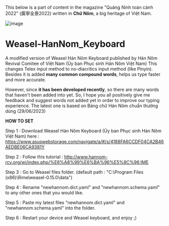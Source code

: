 This below is a part of content in the magazine "Quảng Ninh toàn cảnh 2022" (廣寧全景2022) written in **Chữ Nôm**, a big heritage of Việt Nam.

![image](https://github.com/Liu2k5/Weasel_HanNom_Keyboard/assets/118142971/36952b2c-d8bf-4c45-a6b4-fb602f465570)


# Weasel-HanNom_Keyboard
A modified version of Weasel Hán Nôm Keyboard published by Hán Nôm Revival Comitee of Việt Nam (Ủy ban Phục sinh Hán Nôm Việt Nam)
This changes Telex input method to no-diacritics input method (like Pinyin). Besides it is added **many common compound words**, helps us type faster and more accurate.

However, since **it has been developed recently**, so there are many words that haven't been added into yet.
So, I hope you all positively give me feedback and suggest words not added yet in order to improve our typing experience.
The latest one is based on Bảng chữ Hán Nôm chuẩn thường dùng (29/06/2023)

**HOW TO SET**

Step 1 : Download Weasel Hán Nôm Keyboard (Ủy ban Phục sinh Hán Nôm Việt Nam) here : https://www.asuswebstorage.com/navigate/a/#/s/4188FA6CCDF04CA2B46AEDBE06CA9381Y

Step 2 : Follow this tutorial : http://www.hannom-rcv.org/wi/index.php/%E6%A8%99%E6%BA%96%E5%8C%96:IME

Step 3 : Go to Weasel files folder. (default path : "C:\Program Files (x86)\Rime\weasel-0.15.0\data")

Step 4 : Rename "newhannom.dict.yaml" and "newhannom.schema.yaml" to any other ones that you would like.

Step 5 : Paste my latest files "newhannom.dict.yaml" and "newhannom.schema.yaml" into the folder.

Step 6 : Restart your device and Weasel keyboard, and enjoy ;)
